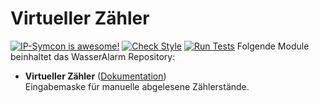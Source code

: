 # Virtueller Zähler

[![IP-Symcon is awesome!](https://img.shields.io/badge/IP--Symcon-4.2-blue.svg)](https://www.symcon.de)
[![Check Style](https://github.com/symcon/VirtuellerZaehler/workflows/Check%20Style/badge.svg)](https://github.com/symcon/VirtuellerZaehler/actions)
[![Run Tests](https://github.com/symcon/WasserAlarm/workflows/Run%20Tests/badge.svg)](https://github.com/symcon/VirtuellerZaehler/actions)
Folgende Module beinhaltet das WasserAlarm Repository:

- __Virtueller Zähler__ ([Dokumentation](VirtuellerZaehler))  
	Eingabemaske für manuelle abgelesene Zählerstände.